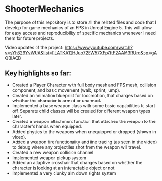 # ShooterMechanics
The purpose of this repository is to store all the related files and code that I develop for game mechanics of an FPS in Unreal Engine 5. This will allow for easy access and reproducibility of specific mechanics whenever I need them for future projects.

Video updates of the project: https://www.youtube.com/watch?v=sYh329YvWUA&list=PLATKA12HJuo72EW57XFp7ftF2AAM3RUrq&pp=gAQBiAQB

## Key highlights so far:
- Created a Player Character with full body mesh and FPS mesh, collision component, and basic movement (walk, sprint, jump).
- Created an animation blueprint for locomotion, that changes based on whether the character is armed or unarmed.
- Implemented a base weapon class with some basic capabilities to start off. Separate child classes will be created for different weapon types later.
- Created a weapon attachment function that attaches the weapon to the character's hands when equipped.
- Added physics to the weapons when unequipped or dropped (shown in video).
- Added a weapon fire functionality and line tracing (as seen in the video) to debug where any projectiles shot from the weapon will travel.
- Created a new weapon collision channel
- Implemented weapon pickup system
- Added an adaptive crosshair that changes based on whether the character is looking at an interactable object or not
- Implemented a very clunky aim down sights system